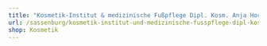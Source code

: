 ```yaml
---
title: "Kosmetik-Institut & medizinische Fußpflege Dipl. Kosm. Anja Hoch"
url: /sassenburg/kosmetik-institut-und-medizinische-fusspflege-dipl-kosm-anja-hoch/
shop: Kosmetik
---
```

